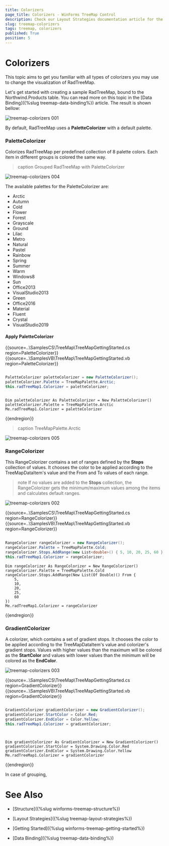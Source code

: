 ```yaml
---
title: Colorizers
page_title: Colorizers - WinForms TreeMap Control
description: Check our Layout Strategies documentation article for the RadTreeMap WinForms control.
slug: treemap-colorizers
tags: treemap, colorizers
published: True
position: 5
---
```


# Colorizers

This topic aims to get you familiar with all types of colorizers you may use to change the visualization of RadTreeMap. 

Let's get started with creating a sample RadTreeMap, bound to the Northwind.Products table. You can read more on this topic in the [Data Binding]({%slug treemap-data-binding%}) article. The result is shown bellow: 

![treemap-colorizers 001](images/treemap-colorizers001.png)

By default, RadTreeMap uses a **PaletteColorizer** with a default palette.

### PaletteColorizer

Colorizes RadTreeMap per predefined collection of 8 palette colors. Each item in different groups is colored the same way.

>caption Grouped RadTreeMap with PaletteColorizer

![treemap-colorizers 004](images/treemap-colorizers004.png)

The available palettes for the PaletteColorizer are:

* Arctic
* Autumn
* Cold
* Flower
* Forest
* Grayscale
* Ground
* Lilac
* Metro
* Natural
* Pastel
* Rainbow
* Spring
* Summer
* Warm
* Windows8
* Sun
* Office2013
* VisualStudio2013
* Green
* Office2016
* Material
* Fluent
* Crystal
* VisualStudio2019

#### Apply PaletteColorizer

{{source=..\SamplesCS\TreeMap\TreeMapGettingStarted.cs region=PaletteColorizer}} 
{{source=..\SamplesVB\TreeMap\TreeMapGettingStarted.vb region=PaletteColorizer}} 

````C#

PaletteColorizer paletteColorizer = new PaletteColorizer();
paletteColorizer.Palette = TreeMapPalette.Arctic;
this.radTreeMap1.Colorizer = paletteColorizer;        

````
````VB.NET

Dim paletteColorizer As PaletteColorizer = New PaletteColorizer()
paletteColorizer.Palette = TreeMapPalette.Arctic
Me.radTreeMap1.Colorizer = paletteColorizer

````

{{endregion}}

>caption TreeMapPalette.Arctic

![treemap-colorizers 005](images/treemap-colorizers005.png)

### RangeColorizer

This RangeColorizer contains a set of ranges defined by the **Stops** collection of values. It chooses the color to be applied according to the TreeMapDataItem's value and the From and To values of each range.

>note If no values are added to the **Stops** collection, the RangeColorizer gets the minimum/maximum values among the items and calculates default ranges.

![treemap-colorizers 002](images/treemap-colorizers002.png)

{{source=..\SamplesCS\TreeMap\TreeMapGettingStarted.cs region=RangeColorizer}} 
{{source=..\SamplesVB\TreeMap\TreeMapGettingStarted.vb region=RangeColorizer}} 

````C#
            
RangeColorizer rangeColorizer = new RangeColorizer();
rangeColorizer.Palette = TreeMapPalette.Cold;
rangeColorizer.Stops.AddRange(new List<double>() { 5, 10, 20, 25, 60 });
this.radTreeMap1.Colorizer = rangeColorizer; 

````
````VB.NET
Dim rangeColorizer As RangeColorizer = New RangeColorizer()
rangeColorizer.Palette = TreeMapPalette.Cold
rangeColorizer.Stops.AddRange(New List(Of Double)() From {
    5,
    10,
    20,
    25,
    60
})
Me.radTreeMap1.Colorizer = rangeColorizer

````

{{endregion}}

### GradientColorizer

A colorizer, which contains a set of gradient stops. It chooses the color to be applied according to the TreeMapDataItem's value and colorizer's gradient stops. Values with higher values than the maximum will be colored as the **StartColor** and values with lower values than the minimum will be colored as the **EndColor**.  

![treemap-colorizers 003](images/treemap-colorizers003.png)

{{source=..\SamplesCS\TreeMap\TreeMapGettingStarted.cs region=GradientColorizer}} 
{{source=..\SamplesVB\TreeMap\TreeMapGettingStarted.vb region=GradientColorizer}} 

````C#

GradientColorizer gradientColorizer = new GradientColorizer();
gradientColorizer.StartColor = Color.Red;
gradientColorizer.EndColor = Color.Yellow;
this.radTreeMap1.Colorizer = gradientColorizer;         
 
````
````VB.NET

Dim gradientColorizer As GradientColorizer = New GradientColorizer()
gradientColorizer.StartColor = System.Drawing.Color.Red
gradientColorizer.EndColor = System.Drawing.Color.Yellow
Me.radTreeMap1.Colorizer = gradientColorizer

````

{{endregion}} 

In case of grouping,


 
 
# See Also

* [Structure]({%slug winforms-treemap-structure%}) 

* [Layout Strategies]({%slug treemap-layout-strategies%})

* [Getting Started]({%slug winforms-treemap-getting-started%})

* [Data Binding]({%slug treemap-data-binding%})

